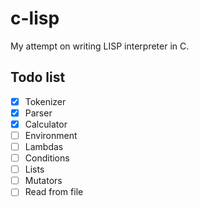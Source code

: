 # c-lisp
 My attempt on writing LISP interpreter in C.

## Todo list
- [x] Tokenizer
- [x] Parser
- [x] Calculator
- [ ] Environment
- [ ] Lambdas
- [ ] Conditions
- [ ] Lists
- [ ] Mutators
- [ ] Read from file
